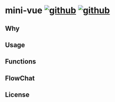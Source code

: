 # mini-vue [![github](https://img.shields.io/badge/-English-gray)](./README.md)&nbsp;[![github](https://img.shields.io/badge/-Chinese-gray)](./README.md)

## Why

## Usage

## Functions

## FlowChat

## License
